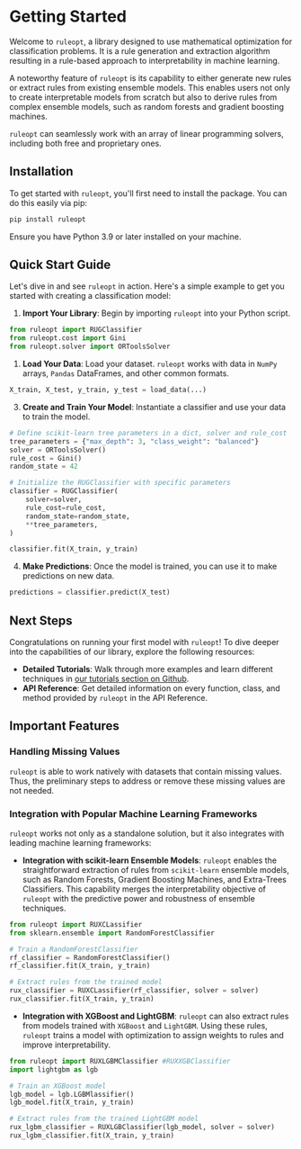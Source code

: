 # Getting Started

Welcome to `ruleopt`, a library designed to use mathematical optimization for classification problems. It is a rule generation and extraction algorithm resulting in a rule-based approach to interpretability in machine learning.

A noteworthy feature of `ruleopt` is its capability to either generate new rules or extract rules from existing ensemble models. This enables users not only to create interpretable models from scratch but also to derive rules from complex ensemble models, such as random forests and gradient boosting machines.

`ruleopt` can seamlessly work with an array of linear programming solvers, including both free and proprietary ones.

## Installation

To get started with `ruleopt`, you'll first need to install the package. You can do this easily via pip:

```bash
pip install ruleopt
```
Ensure you have Python 3.9 or later installed on your machine.

## Quick Start Guide

Let's dive in and see `ruleopt` in action. Here's a simple example to get you started with creating a classification model:

1.  **Import Your Library**: Begin by importing `ruleopt` into your Python script.

```python
from ruleopt import RUGClassifier
from ruleopt.cost import Gini
from ruleopt.solver import ORToolsSolver
```
1.  **Load Your Data**: Load your dataset. `ruleopt` works with data in `NumPy` arrays, `Pandas` DataFrames, and other common formats.

```python
X_train, X_test, y_train, y_test = load_data(...)
```
3.  **Create and Train Your Model**: Instantiate a classifier and use your data to train the model.

```python
# Define scikit-learn tree parameters in a dict, solver and rule_cost
tree_parameters = {"max_depth": 3, "class_weight": "balanced"}
solver = ORToolsSolver()
rule_cost = Gini()
random_state = 42

# Initialize the RUGClassifier with specific parameters
classifier = RUGClassifier(
    solver=solver,
    rule_cost=rule_cost,
    random_state=random_state,
    **tree_parameters,
)

classifier.fit(X_train, y_train)
```
4.  **Make Predictions**: Once the model is trained, you can use it to make predictions on new data.

```python
predictions = classifier.predict(X_test) 
```
## Next Steps

Congratulations on running your first model with `ruleopt`! To dive deeper into the capabilities of our library, explore the following resources:

-   **Detailed Tutorials**: Walk through more examples and learn different techniques in [our tutorials section on Github](https://github.com/sametcopur/ruleopt/tree/main/examples).
-   **API Reference**: Get detailed information on every function, class, and method provided by `ruleopt` in the API Reference.

## Important Features

### Handling Missing Values

`ruleopt` is able to work natively with datasets that contain missing values. Thus, the preliminary steps to address or remove these missing values are not needed.

### Integration with Popular Machine Learning Frameworks

`ruleopt` works not only as a standalone solution, but it also integrates with leading machine learning frameworks:

- **Integration with scikit-learn Ensemble Models**: `ruleopt` enables the straightforward extraction of rules from `scikit-learn` ensemble models, such as Random Forests, Gradient Boosting Machines, and Extra-Trees Classifiers. This capability merges the interpretability objective of `ruleopt` with the predictive power and robustness of ensemble techniques.

```python
from ruleopt import RUXCLassifier
from sklearn.ensemble import RandomForestClassifier

# Train a RandomForestClassifier
rf_classifier = RandomForestClassifier()
rf_classifier.fit(X_train, y_train)

# Extract rules from the trained model
rux_classifier = RUXCLassifier(rf_classifier, solver = solver)
rux_classifier.fit(X_train, y_train)
```
-   **Integration with XGBoost and LightGBM**: `ruleopt` can also extract rules from models trained with `XGBoost` and  `LightGBM`. Using these rules, `ruleopt` trains a model with optimization to assign weights to rules and improve interpretability.

```python
from ruleopt import RUXLGBMClassifier #RUXXGBClassifier
import lightgbm as lgb

# Train an XGBoost model
lgb_model = lgb.LGBMlassifier()
lgb_model.fit(X_train, y_train)

# Extract rules from the trained LightGBM model
rux_lgbm_classifier = RUXLGBClassifier(lgb_model, solver = solver)
rux_lgbm_classifier.fit(X_train, y_train)
```
